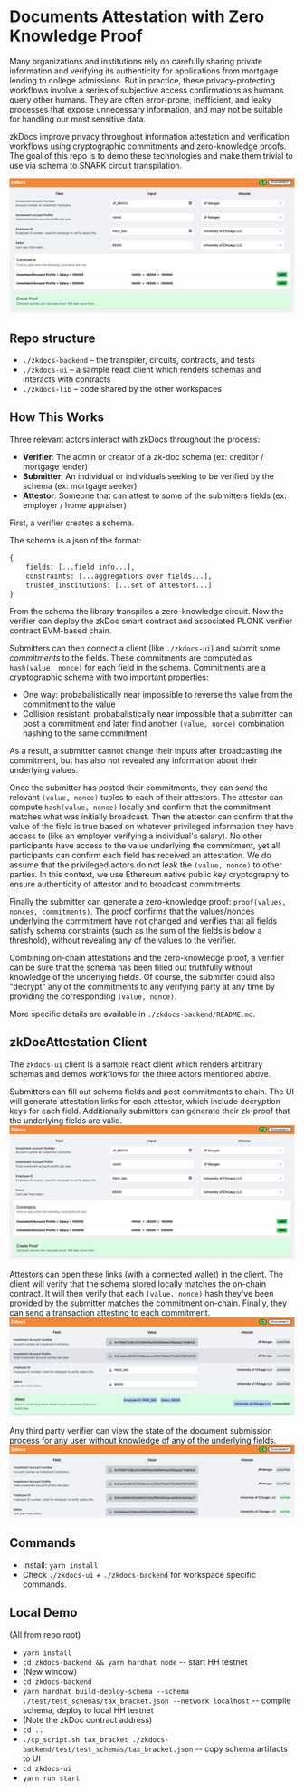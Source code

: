 # Documents Attestation with Zero Knowledge Proof

Many organizations and institutions rely on carefully sharing private information and verifying its authenticity for applications from mortgage lending to college admissions. But in practice, these privacy-protecting workflows involve a series of subjective access confirmations as humans query other humans. They are often error-prone, inefficient, and leaky processes that expose unnecessary information, and may not be suitable for handling our most sensitive data.

zkDocs improve privacy throughout information attestation and verification workflows using cryptographic commitments and zero-knowledge proofs. The goal of this repo is to demo these technologies and make them trivial to use via schema to SNARK circuit transpilation.

![Submission page](imgs/SubmissionPage.png)

## Repo structure
- `./zkdocs-backend` – the transpiler, circuits, contracts, and tests
- `./zkdocs-ui` – a sample react client which renders schemas and interacts with contracts
- `./zkdocs-lib` – code shared by the other workspaces

## How This Works
Three relevant actors interact with zkDocs throughout the process:
- **Verifier**: The admin or creator of a zk-doc schema (ex: creditor / mortgage lender)
- **Submitter**: An individual or individuals seeking to be verified by the schema (ex: mortgage seeker)
- **Attestor**: Someone that can attest to some of the submitters fields (ex: employer / home appraiser)

First, a verifier creates a schema. 

The schema is a json of the format:
```
{
    fields: [...field info...],
    constraints: [...aggregations over fields...],
    trusted_institutions: [...set of attestors...]
}
```

From the schema the library transpiles a zero-knowledge circuit. Now the verifier can deploy the zkDoc smart contract and associated PLONK verifier contract EVM-based chain.

Submitters can then connect a client (like `./zkdocs-ui`) and submit some *commitments* to the fields. These commitments are computed as `hash(value, nonce)` for each field in the schema. Commitments are a cryptographic scheme with two important properties:
- One way: probabalistically near impossible to reverse the value from the commitment to the value
- Collision resistant: probabalistically near impossible that a submitter can post a commitment and later find another `(value, nonce)` combination hashing to the same commitment

As a result, a submitter cannot change their inputs after broadcasting the commitment, but has also not revealed any information about their underlying values.

Once the submitter has posted their commitments, they can send the relevant `(value, nonce)` tuples to each of their attestors. The attestor can compute `hash(value, nonce)` locally and confirm that the commitment matches what was initially broadcast. Then the attestor can confirm that the value of the field is true based on whatever privileged information they have access to (like an employer verifying a individual's salary). No other participants have access to the value underlying the commitment, yet all participants can confirm each field has received an attestation. We do assume that the privileged actors do not leak the `(value, nonce)` to other parties. In this context, we use Ethereum native public key cryptography to ensure authenticity of attestor and to broadcast commitments. 

Finally the submitter can generate a zero-knowledge proof: `proof(values, nonces, commitments)`. The proof confirms that the values/nonces underlying the commitment have not changed and verifies that all fields satisfy schema constraints (such as the sum of the fields is below a threshold), without revealing any of the values to the verifier.

Combining on-chain attestations and the zero-knowledge proof, a verifier can be sure that the schema has been filled out truthfully without knowledge of the underlying fields. Of course, the submitter could also "decrypt" any of the commitments to any verifying party at any time by providing the corresponding `(value, nonce)`.

More specific details are available in `./zkdocs-backend/README.md`.

## zkDocAttestation Client
The `zkdocs-ui` client is a sample react client which renders arbitrary schemas and demos workflows for the three actors mentioned above. 

Submitters can fill out schema fields and post commitments to chain. The UI will generate attestation links for each attestor, which include decryption keys for each field. Additionally submitters can generate their zk-proof that the underlying fields are valid.
![Submission page](imgs/SubmissionPage.png)

Attestors can open these links (with a connected wallet) in the client. The client will verify that the schema stored locally matches the on-chain contract. It will then verify that each `(value, nonce)` hash they've been provided by the submitter matches the commitment on-chain. Finally, they can send a transaction attesting to each commitment.
![Attestation page](imgs/TrustedInstView.png)

Any third party verifier can view the state of the document submission process for any user without knowledge of any of the underlying fields.
![Public page](imgs/PublicView.png)


## Commands
- Install: `yarn install`
- Check `./zkdocs-ui` + `./zkdocs-backend` for workspace specific commands.

## Local Demo
(All from repo root)
- `yarn install`
- `cd zkdocs-backend && yarn hardhat node` -- start HH testnet
- (New window) 
- `cd zkdocs-backend` 
- `yarn hardhat build-deploy-schema --schema ./test/test_schemas/tax_bracket.json --network localhost` -- compile schema, deploy to local HH testnet
- (Note the zkDoc contract address)
- `cd ..` 
- `./cp_script.sh tax_bracket ./zkdocs-backend/test/test_schemas/tax_bracket.json` -- copy schema artifacts to UI
- `cd zkdocs-ui` 
- `yarn run start`
